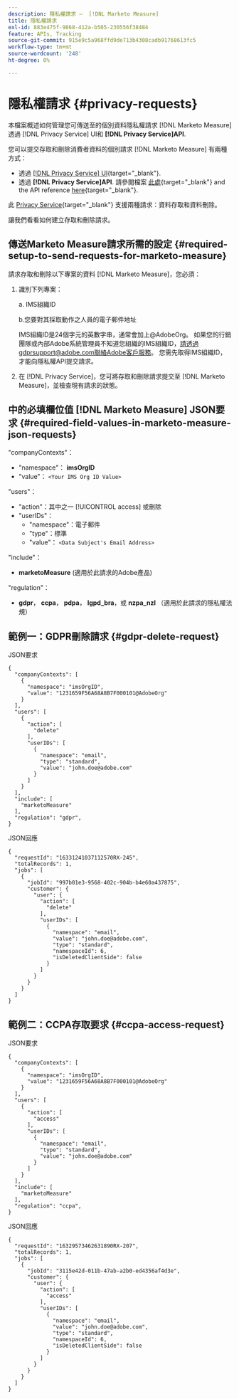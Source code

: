 ```yaml
---
description: 隱私權請求 —  [!DNL Marketo Measure]
title: 隱私權請求
exl-id: 883e475f-9868-412a-b505-230556f38484
feature: APIs, Tracking
source-git-commit: 915e9c5a968ffd9de713b4308cadb91768613fc5
workflow-type: tm+mt
source-wordcount: '248'
ht-degree: 0%

---
```


# 隱私權請求 {#privacy-requests}

本檔案概述如何管理您可傳送至的個別資料隱私權請求 [!DNL Marketo Measure] 透過 [!DNL Privacy Service] UI和 **[!DNL Privacy Service]API**.

您可以提交存取和刪除消費者資料的個別請求 [!DNL Marketo Measure] 有兩種方式：

* 透過 [[!DNL Privacy Service] UI](https://experienceleague.adobe.com/docs/experience-platform/privacy/ui/overview.html){target="_blank"}.
* 透過 **[!DNL Privacy Service]API**. 請參閱檔案 [此處](https://experienceleague.adobe.com/docs/experience-platform/privacy/api/overview.html){target="_blank"} and the API reference [here](https://developer.adobe.com/experience-platform-apis/references/privacy-service/){target="_blank"}.

此 [Privacy Service](https://experienceleague.adobe.com/docs/experience-platform/privacy/home.html){target="_blank"} 支援兩種請求：資料存取和資料刪除。

讓我們看看如何建立存取和刪除請求。

## 傳送Marketo Measure請求所需的設定 {#required-setup-to-send-requests-for-marketo-measure}

請求存取和刪除以下專案的資料 [!DNL Marketo Measure]，您必須：

1. 識別下列專案：

   a. IMS組織ID

   b.您要對其採取動作之人員的電子郵件地址

   IMS組織ID是24個字元的英數字串，通常會加上@AdobeOrg。 如果您的行銷團隊或內部Adobe系統管理員不知道您組織的IMS組織ID，請透過gdprsupport@adobe.com聯絡Adobe客戶服務。 您需先取得IMS組織ID，才能向隱私權API提交請求。

1. 在 [!DNL Privacy Service]，您可將存取和刪除請求提交至 [!DNL Marketo Measure]，並檢查現有請求的狀態。

## 中的必填欄位值 [!DNL Marketo Measure] JSON要求 {#required-field-values-in-marketo-measure-json-requests}

&quot;companyContexts&quot;：

* &quot;namespace&quot;： **imsOrgID**
* &quot;value&quot;： `<Your IMS Org ID Value>`

&quot;users&quot;：

* &quot;action&quot;：其中之一 [!UICONTROL access] 或刪除
* &quot;userIDs&quot;：
   * &quot;namespace&quot;：電子郵件
   * &quot;type&quot;：標準
   * &quot;value&quot;： `<Data Subject's Email Address>`

&quot;include&quot;：

* **marketoMeasure** (適用於此請求的Adobe產品)

&quot;regulation&quot;：

* **gdpr**， **ccpa**， **pdpa**， **lgpd_bra**，或 **nzpa_nzl** （適用於此請求的隱私權法規）

## 範例一：GDPR刪除請求 {#gdpr-delete-request}

JSON要求

```text
{
  "companyContexts": [
    {
      "namespace": "imsOrgID",
      "value": "1231659F56A68A8B7F000101@AdobeOrg"
    }
  ],
  "users": [
    {
      "action": [
        "delete"
      ],
      "userIDs": [
        {
          "namespace": "email",
          "type": "standard",
          "value": "john.doe@adobe.com"
        }
      ]
    }
  ],
  "include": [
    "marketoMeasure"
  ],
  "regulation": "gdpr",
}
```

JSON回應

```text
{
  "requestId": "16331241037112570RX-245",
  "totalRecords": 1,
  "jobs": [
    {
      "jobId": "997b01e3-9568-402c-904b-b4e60a437875",
      "customer": {
        "user": {
          "action": [
            "delete"
          ],
          "userIDs": [
            {
              "namespace": "email",
              "value": "john.doe@adobe.com",
              "type": "standard",
              "namespaceId": 6,
              "isDeletedClientSide": false
            }
          ]
        }
      }
    }
  ]
}
```

## 範例二：CCPA存取要求 {#ccpa-access-request}

JSON要求

```text
{
  "companyContexts": [
    {
      "namespace": "imsOrgID",
      "value": "1231659F56A68A8B7F000101@AdobeOrg"
    }
  ],
  "users": [
    {
      "action": [
        "access"
      ],
      "userIDs": [
        {
          "namespace": "email",
          "type": "standard",
          "value": "john.doe@adobe.com"
        }
      ]
    }
  ],
  "include": [
    "marketoMeasure"
  ],
  "regulation": "ccpa",
}
```

JSON回應

```text
{
  "requestId": "16329573462631890RX-207",
  "totalRecords": 1,
  "jobs": [
    {
      "jobId": "3115e42d-011b-47ab-a2b0-ed4356af4d3e",
      "customer": {
        "user": {
          "action": [
            "access"
          ],
          "userIDs": [
            {
              "namespace": "email",
              "value": "john.doe@adobe.com",
              "type": "standard",
              "namespaceId": 6,
              "isDeletedClientSide": false
            }
          ]
        }
      }
    }
  ]
}
```

